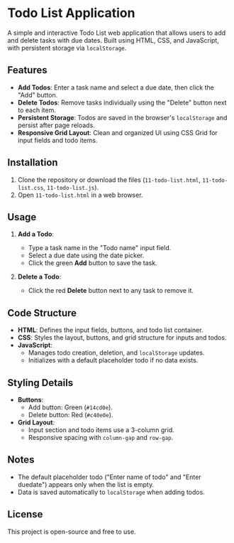 # Todo List Application

A simple and interactive Todo List web application that allows users to add and delete tasks with due dates. Built using HTML, CSS, and JavaScript, with persistent storage via `localStorage`.

## Features

- **Add Todos**: Enter a task name and select a due date, then click the "Add" button.
- **Delete Todos**: Remove tasks individually using the "Delete" button next to each item.
- **Persistent Storage**: Todos are saved in the browser's `localStorage` and persist after page reloads.
- **Responsive Grid Layout**: Clean and organized UI using CSS Grid for input fields and todo items.

## Installation

1. Clone the repository or download the files (`11-todo-list.html`, `11-todo-list.css`, `11-todo-list.js`).
2. Open `11-todo-list.html` in a web browser.

## Usage

1. **Add a Todo**:
   - Type a task name in the "Todo name" input field.
   - Select a due date using the date picker.
   - Click the green **Add** button to save the task.

2. **Delete a Todo**:
   - Click the red **Delete** button next to any task to remove it.

## Code Structure

- **HTML**: Defines the input fields, buttons, and todo list container.
- **CSS**: Styles the layout, buttons, and grid structure for inputs and todos.
- **JavaScript**:
  - Manages todo creation, deletion, and `localStorage` updates.
  - Initializes with a default placeholder todo if no data exists.

## Styling Details

- **Buttons**:
  - Add button: Green (`#14cd0e`).
  - Delete button: Red (`#c40e0e`).
- **Grid Layout**:
  - Input section and todo items use a 3-column grid.
  - Responsive spacing with `column-gap` and `row-gap`.

## Notes

- The default placeholder todo ("Enter name of todo" and "Enter duedate") appears only when the list is empty.
- Data is saved automatically to `localStorage` when adding todos.

## License

This project is open-source and free to use.